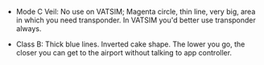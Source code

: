 * Mode C Veil: No use on VATSIM; Magenta circle, thin line, very big, area in which you need transponder. In VATSIM you'd better use transponder always.  

* Class B: Thick blue lines. Inverted cake shape. The lower you go, the closer you can get to the airport without talking to app controller.
